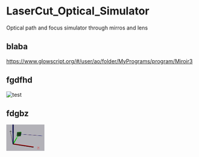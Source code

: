 # LaserCut_Optical_Simulator
Optical path and focus simulator through mirros and lens

## blaba

https://www.glowscript.org/#/user/ao/folder/MyPrograms/program/Miroir3

## fgdfhd

![test](https://user-images.githubusercontent.com/52421519/60453599-d4db8e80-9c31-11e9-9822-f330ec335818.jpg)

## fdgbz

<img src="https://github.com/lbfablab/LaserCut_Optical_Simulator/blob/master/test.jpg" width="20%"  />

